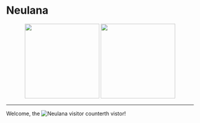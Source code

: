 # Neulana

<p align="center">
<img height="200" src="https://github-readme-stats.vercel.app/api?username=Neulana&count_private=true&show_icons=true&theme=nightowl&include_all_commits=true"/>
<img height="200" src="https://github-readme-stats.vercel.app/api/top-langs/?username=Neulana&theme=nightowl&hide=css,vim+script&count_private=true&show_icons=true&layout=compact"/>
</p>

----------------

Welcome, the ![Neulana visitor counter](https://count.getloli.com/get/@Neulana?theme=rule34)th vistor!
